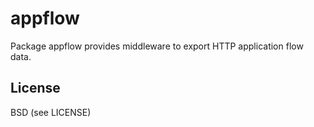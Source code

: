 appflow
===
Package appflow provides middleware to export HTTP application flow data.

License
---
BSD (see LICENSE)
